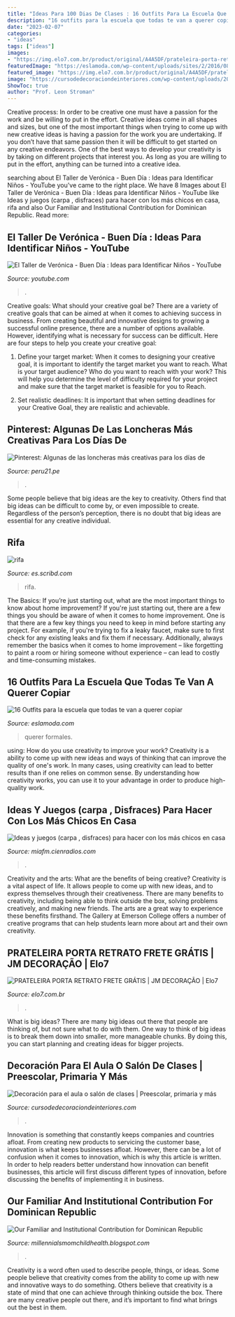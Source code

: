 ```yaml
---
title: "Ideas Para 100 Dias De Clases : 16 Outfits Para La Escuela Que Todas Te Van A Querer Copiar"
description: "16 outfits para la escuela que todas te van a querer copiar"
date: "2023-02-07"
categories:
- "ideas"
tags: ["ideas"]
images:
- "https://img.elo7.com.br/product/original/A4A5DF/prateleira-porta-retrato-prateleira.jpg"
featuredImage: "https://eslamoda.com/wp-content/uploads/sites/2/2016/08/looks-escuela-outfit.jpg"
featured_image: "https://img.elo7.com.br/product/original/A4A5DF/prateleira-porta-retrato-prateleira.jpg"
image: "https://cursodedecoraciondeinteriores.com/wp-content/uploads/2018/09/como-decorar-un-salon-de-clases-de-preescolar-4.jpg"
ShowToc: true
author: "Prof. Leon Stroman"
---
```



Creative process: In order to be creative one must have a passion for the work and be willing to put in the effort.
Creative ideas come in all shapes and sizes, but one of the most important things when trying to come up with new creative ideas is having a passion for the work you are undertaking. If you don’t have that same passion then it will be difficult to get started on any creative endeavors. One of the best ways to develop your creativity is by taking on different projects that interest you. As long as you are willing to put in the effort, anything can be turned into a creative idea.

	

		
searching about El Taller de Verónica - Buen Día : Ideas para Identificar Niños - YouTube you've came to the right place. We have 8 Images about El Taller de Verónica - Buen Día : Ideas para Identificar Niños - YouTube like Ideas y juegos (carpa , disfraces) para hacer con los más chicos en casa, rifa and also Our Familiar and Institutional Contribution for Dominican Republic. Read more:
		
    
## El Taller De Verónica - Buen Día : Ideas Para Identificar Niños - YouTube

<img loading=lazy src="https://i.ytimg.com/vi/rgh8uxfCuAA/maxresdefault.jpg" onerror="this.onerror=null;this.src='https://tse1.mm.bing.net/th?id=OIP.bIc4G2nq4FPR1Jfv1cEFUgHaEK&amp;pid=15.1';" alt="El Taller de Verónica - Buen Día : Ideas para Identificar Niños - YouTube">

_Source: youtube.com_

>. 

	

Creative goals: What should your creative goal be?
There are a variety of creative goals that can be aimed at when it comes to achieving success in business. From creating beautiful and innovative designs to growing a successful online presence, there are a number of options available. However, identifying what is necessary for success can be difficult. Here are four steps to help you create your creative goal:
1. Define your target market: When it comes to designing your creative goal, it is important to identify the target market you want to reach. What is your target audience? Who do you want to reach with your work? This will help you determine the level of difficulty required for your project and make sure that the target market is feasible for you to Reach.

2. Set realistic deadlines: It is important that when setting deadlines for your Creative Goal, they are realistic and achievable.

    
## Pinterest: Algunas De Las Loncheras Más Creativas Para Los Días De

<img loading=lazy src="https://peru21.pe/resizer/J3h905pNL6X_myKpHyY4rltSFPU=/980x528/smart/filters:format(jpeg):quality(75)/arc-anglerfish-arc2-prod-elcomercio.s3.amazonaws.com/public/4UR25GDP7FCPXA7FFDAA7PCF4U.jpg" onerror="this.onerror=null;this.src='https://tse3.mm.bing.net/th?id=OIP.c_ffcWC3_I0RLnYr20GGlgHaD_&amp;pid=15.1';" alt="Pinterest: Algunas de las loncheras más creativas para los días de">

_Source: peru21.pe_

>. 

	

Some people believe that big ideas are the key to creativity. Others find that big ideas can be difficult to come by, or even impossible to create. Regardless of the person’s perception, there is no doubt that big ideas are essential for any creative individual.

    
## Rifa

<img loading=lazy src="https://imgv2-1-f.scribdassets.com/img/document/204125793/original/81edfd47a7/1602777815?v=1" onerror="this.onerror=null;this.src='https://tse1.mm.bing.net/th?id=OIP.cybdd2Dfnmp3A-x0VFCPaAHaJ4&amp;pid=15.1';" alt="rifa">

_Source: es.scribd.com_

>rifa. 

	

The Basics: If you’re just starting out, what are the most important things to know about home improvement?
If you're just starting out, there are a few things you should be aware of when it comes to home improvement. One is that there are a few key things you need to keep in mind before starting any project. For example, if you're trying to fix a leaky faucet, make sure to first check for any existing leaks and fix them if necessary. Additionally, always remember the basics when it comes to home improvement – like forgetting to paint a room or hiring someone without experience – can lead to costly and time-consuming mistakes.

    
## 16 Outfits Para La Escuela Que Todas Te Van A Querer Copiar

<img loading=lazy src="https://eslamoda.com/wp-content/uploads/sites/2/2016/08/looks-escuela-outfit.jpg" onerror="this.onerror=null;this.src='https://tse4.mm.bing.net/th?id=OIP.VXsVG8f_rZQ5HKj-Tkr3sAHaIt&amp;pid=15.1';" alt="16 Outfits para la escuela que todas te van a querer copiar">

_Source: eslamoda.com_

>querer formales. 

	

using: How do you use creativity to improve your work?
Creativity is a ability to come up with new ideas and ways of thinking that can improve the quality of one's work. In many cases, using creativity can lead to better results than if one relies on common sense. By understanding how creativity works, you can use it to your advantage in order to produce high-quality work.

    
## Ideas Y Juegos (carpa , Disfraces) Para Hacer Con Los Más Chicos En Casa

<img loading=lazy src="https://cdn.cienradios.com/wp-content/uploads/sites/13/2020/03/Juegos-en-casa-portada.jpg" onerror="this.onerror=null;this.src='https://tse3.mm.bing.net/th?id=OIP.Mdl4REs_Kn5AU5xsZZCGJwHaEK&amp;pid=15.1';" alt="Ideas y juegos (carpa , disfraces) para hacer con los más chicos en casa">

_Source: miafm.cienradios.com_

>. 

	

Creativity and the arts: What are the benefits of being creative?
Creativity is a vital aspect of life. It allows people to come up with new ideas, and to express themselves through their creativeness. There are many benefits to creativity, including being able to think outside the box, solving problems creatively, and making new friends. The arts are a great way to experience these benefits firsthand. The Gallery at Emerson College offers a number of creative programs that can help students learn more about art and their own creativity.

    
## PRATELEIRA PORTA RETRATO FRETE GRÁTIS | JM DECORAÇÃO | Elo7

<img loading=lazy src="https://img.elo7.com.br/product/original/A4A5DF/prateleira-porta-retrato-prateleira.jpg" onerror="this.onerror=null;this.src='https://tse1.mm.bing.net/th?id=OIP._0yvseXMaLku3jEMb04olAHaLJ&amp;pid=15.1';" alt="PRATELEIRA PORTA RETRATO FRETE GRÁTIS | JM DECORAÇÃO | Elo7">

_Source: elo7.com.br_

>. 

	

What is big ideas?
There are many big ideas out there that people are thinking of, but not sure what to do with them. One way to think of big ideas is to break them down into smaller, more manageable chunks. By doing this, you can start planning and creating ideas for bigger projects.

    
## Decoración Para El Aula O Salón De Clases | Preescolar, Primaria Y Más

<img loading=lazy src="https://cursodedecoraciondeinteriores.com/wp-content/uploads/2018/09/como-decorar-un-salon-de-clases-de-preescolar-4.jpg" onerror="this.onerror=null;this.src='https://tse2.mm.bing.net/th?id=OIP.mcRYyVWr4nOM77KpXkh3uwHaOH&amp;pid=15.1';" alt="Decoración para el aula o salón de clases | Preescolar, primaria y más">

_Source: cursodedecoraciondeinteriores.com_

>. 

	

Innovation is something that constantly keeps companies and countries afloat. From creating new products to servicing the customer base, innovation is what keeps businesses afloat. However, there can be a lot of confusion when it comes to innovation, which is why this article is written. In order to help readers better understand how innovation can benefit businesses, this article will first discuss different types of innovation, before discussing the benefits of implementing it in business.

    
## Our Familiar And Institutional Contribution For Dominican Republic

<img loading=lazy src="https://lh6.googleusercontent.com/proxy/9yi3Kdnsh5IAqDalcVEmuCEwanDMMWvf96O3b9qFI7UrLb98buFzFYmZX7jLqjFKXQQ-15sUSCRuFOI1F-qUPX4v1V4=w1200-h630-n-k-no-nu" onerror="this.onerror=null;this.src='https://tse1.mm.bing.net/th?id=OIP.auRuixh8uzDwFeJZ4n3LcAHaFj&amp;pid=15.1';" alt="Our Familiar and Institutional Contribution for Dominican Republic">

_Source: millennialsmomchildhealth.blogspot.com_

>. 

	

Creativity is a word often used to describe people, things, or ideas. Some people believe that creativity comes from the ability to come up with new and innovative ways to do something. Others believe that creativity is a state of mind that one can achieve through thinking outside the box. There are many creative people out there, and it’s important to find what brings out the best in them.

